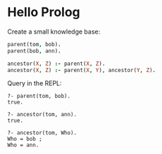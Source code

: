 # Hello Prolog

Create a small knowledge base:

```prolog
parent(tom, bob).
parent(bob, ann).

ancestor(X, Z) :- parent(X, Z).
ancestor(X, Z) :- parent(X, Y), ancestor(Y, Z).
```

Query in the REPL:

```text
?- parent(tom, bob).
true.

?- ancestor(tom, ann).
true.

?- ancestor(tom, Who).
Who = bob ;
Who = ann.
```

